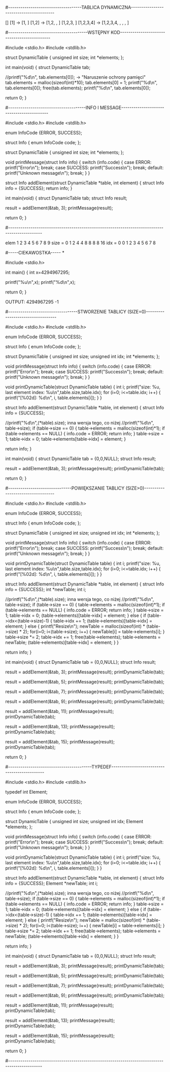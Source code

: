 #------------------------------------TABLICA DYNAMICZNA----------------------------------------

[] [1] -> [1, ] [1,2] -> [1,2, , ] [1,2,3, ] [1,2,3,4] -> [1,2,3,4, , , , ]

#---------------------------------------WSTĘPNY KOD--------------------------------------------

#include <stdio.h> #include <stdlib.h>

struct DynamicTable { unsigned int size; int *elements; };

int main(void) { struct DynamicTable tab;

//printf("%d\n", tab.elements[0]);   ->   "Naruszenie ochrony pamięci"
tab.elements = malloc(sizeof(int)*10);
tab.elements[0] = 1;
printf("%d\n", tab.elements[0]);
free(tab.elements);
printf("%d\n", tab.elements[0]);

return 0;
}

#--------------------------------------INFO I MESSAGE------------------------------------------

#include <stdio.h> #include <stdlib.h>

enum InfoCode {ERROR, SUCCESS};

struct Info { enum InfoCode code; };

struct DynamicTable { unsigned int size; int *elements; };

void printMessage(struct Info info) { switch (info.code) { case ERROR: printf("Error\n"); break; case SUCCESS: printf("Success\n"); break; default: printf("Unknown message\n"); break; } }

struct Info addElement(struct DynamicTable *table, int element) { struct Info info = {SUCCESS}; return info; }

int main(void) { struct DynamicTable tab; struct Info result;

result = addElement(&tab, 3);
printMessage(result);

return 0;
}

#----------------------------------------------------------------------------------------------

elem 1 2 3 4 5 6 7 8 9
size = 0 1 2 4 4 8 8 8 8 16
idx = 0 0 1 2 3 4 5 6 7 8

#-----CIEKAWOSTKA----- *

#include <stdio.h>

int main() { int x=4294967295;

printf("%u\n",x);
printf("%d\n",x);

return 0;
}

OUTPUT: 4294967295 -1

#----------------------------------STWORZENIE TABLICY (SIZE=0)----------------------------------

#include <stdio.h> #include <stdlib.h>

enum InfoCode {ERROR, SUCCESS};

struct Info { enum InfoCode code; };

struct DynamicTable { unsigned int size; unsigned int idx; int *elements; };

void printMessage(struct Info info) { switch (info.code) { case ERROR: printf("Error\n"); break; case SUCCESS: printf("Success\n"); break; default: printf("Unknown message\n"); break; } }

void printDynamicTable(struct DynamicTable table) { int i; printf("size: %u, last element index: %u\n",table.size,table.idx); for (i=0; i<=table.idx; i++) { printf("[%02d]: %d\n", i, table.elements[i]); } }

struct Info addElement(struct DynamicTable *table, int element) { struct Info info = {SUCCESS};

//printf("%d\n",(*table).size);     inna wersja tego, co niżej
//printf("%d\n", table->size);
if (table->size == 0) {
    table->elements = malloc(sizeof(int)*1);
    if (table->elements == NULL) {
        info.code = ERROR;
        return info;
    }
    table->size = 1;
    table->idx = 0;
    table->elements[table->idx] = element;
}

return info;
}

int main(void) { struct DynamicTable tab = {0,0,NULL}; struct Info result;

result = addElement(&tab, 3);
printMessage(result);
printDynamicTable(tab);

return 0;
}

#-------------------------------POWIĘKSZANIE TABLICY (SIZE>0)----------------------------------

#include <stdio.h> #include <stdlib.h>

enum InfoCode {ERROR, SUCCESS};

struct Info { enum InfoCode code; };

struct DynamicTable { unsigned int size; unsigned int idx; int *elements; };

void printMessage(struct Info info) { switch (info.code) { case ERROR: printf("Error\n"); break; case SUCCESS: printf("Success\n"); break; default: printf("Unknown message\n"); break; } }

void printDynamicTable(struct DynamicTable table) { int i; printf("size: %u, last element index: %u\n",table.size,table.idx); for (i=0; i<=table.idx; i++) { printf("[%02d]: %d\n", i, table.elements[i]); } }

struct Info addElement(struct DynamicTable *table, int element) { struct Info info = {SUCCESS}; int *newTable; int i;

//printf("%d\n",(*table).size);     inna wersja tego, co niżej
//printf("%d\n", table->size);
if (table->size == 0) {
    table->elements = malloc(sizeof(int)*1);
    if (table->elements == NULL) {
        info.code = ERROR;
        return info;
    }
    table->size = 1;
    table->idx = 0;
    (table->elements)[table->idx] = element;
} else {
    if (table->idx<(table->size)-1) {
        table->idx += 1;
        (table->elements)[table->idx] = element;
    } else {
        printf("Resize\n");
        newTable = malloc(sizeof(int) * (table->size) * 2);
        for(i=0; i<(table->size); i++) {
            newTable[i] = table->elements[i];
        }
        table->size *= 2;
        table->idx += 1;
        free(table->elements);
        table->elements = newTable;
        (table->elements)[table->idx] = element;
    }
}

return info;
}

int main(void) { struct DynamicTable tab = {0,0,NULL}; struct Info result;

result = addElement(&tab, 3);
printMessage(result);
printDynamicTable(tab);

result = addElement(&tab, 5);
printMessage(result);
printDynamicTable(tab);

result = addElement(&tab, 7);
printMessage(result);
printDynamicTable(tab);

result = addElement(&tab, 9);
printMessage(result);
printDynamicTable(tab);

result = addElement(&tab, 11);
printMessage(result);
printDynamicTable(tab);

result = addElement(&tab, 13);
printMessage(result);
printDynamicTable(tab);

result = addElement(&tab, 15);
printMessage(result);
printDynamicTable(tab);

return 0;
}

#-----------------------------------------TYPEDEF---------------------------------------------

#include <stdio.h> #include <stdlib.h>

typedef int Element;

enum InfoCode {ERROR, SUCCESS};

struct Info { enum InfoCode code; };

struct DynamicTable { unsigned int size; unsigned int idx; Element *elements; };

void printMessage(struct Info info) { switch (info.code) { case ERROR: printf("Error\n"); break; case SUCCESS: printf("Success\n"); break; default: printf("Unknown message\n"); break; } }

void printDynamicTable(struct DynamicTable table) { int i; printf("size: %u, last element index: %u\n",table.size,table.idx); for (i=0; i<=table.idx; i++) { printf("[%02d]: %d\n", i, table.elements[i]); } }

struct Info addElement(struct DynamicTable *table, int element) { struct Info info = {SUCCESS}; Element *newTable; int i;

//printf("%d\n",(*table).size);     inna wersja tego, co niżej
//printf("%d\n", table->size);
if (table->size == 0) {
    table->elements = malloc(sizeof(int)*1);
    if (table->elements == NULL) {
        info.code = ERROR;
        return info;
    }
    table->size = 1;
    table->idx = 0;
    (table->elements)[table->idx] = element;
} else {
    if (table->idx<(table->size)-1) {
        table->idx += 1;
        (table->elements)[table->idx] = element;
    } else {
        printf("Resize\n");
        newTable = malloc(sizeof(int) * (table->size) * 2);
        for(i=0; i<(table->size); i++) {
            newTable[i] = table->elements[i];
        }
        table->size *= 2;
        table->idx += 1;
        free(table->elements);
        table->elements = newTable;
        (table->elements)[table->idx] = element;
    }
}

return info;
}

int main(void) { struct DynamicTable tab = {0,0,NULL}; struct Info result;

result = addElement(&tab, 3);
printMessage(result);
printDynamicTable(tab);

result = addElement(&tab, 5);
printMessage(result);
printDynamicTable(tab);

result = addElement(&tab, 7);
printMessage(result);
printDynamicTable(tab);

result = addElement(&tab, 9);
printMessage(result);
printDynamicTable(tab);

result = addElement(&tab, 11);
printMessage(result);
printDynamicTable(tab);

result = addElement(&tab, 13);
printMessage(result);
printDynamicTable(tab);

result = addElement(&tab, 15);
printMessage(result);
printDynamicTable(tab);

return 0;
}

#----------------------------------------------------------------------------------------------
